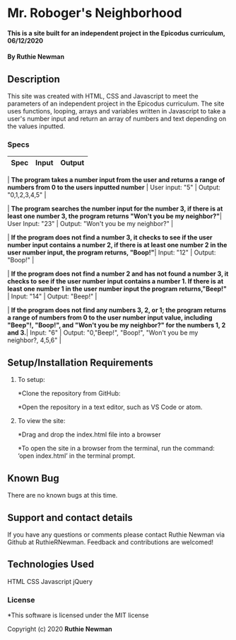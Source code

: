 # Mr. Roboger's Neighborhood

#### This is a site built for an independent project in the Epicodus curriculum, 06/12/2020

#### By **Ruthie Newman**

## Description

This site was created with HTML, CSS and Javascript to meet the parameters of an independent project in the Epicodus curriculum. 
The site uses functions, looping, arrays and variables written in Javascript to take a user's number input and return an array of numbers and text depending on the values inputted.

### Specs
| Spec | Input | Output |
| :-------------     | :------------- | :------------- |

| **The program takes a number input from the user and returns a range of numbers from 0 to the users inputted number** | User input: "5" | Output: "0,1,2,3,4,5" |

| **The program searches the number input for the number 3, if there is at least one number 3, the program returns "Won't you be my neighbor?"**| User Input: "23" | Output: "Won't you be my neighbor?" |

| **If the program does not find a number 3, it checks to see if the user number input contains a number 2, if there is at least one number 2 in the user number input, the program returns, "Boop!"**| Input: "12" | Output: "Boop!" |

| **If the program does not find a number 2 and has not found a number 3, it checks to see if the user number input contains a number 1. If there is at least one number 1 in the user number input the program returns,"Beep!"** | Input: "14" | Output: "Beep!" |

| **If the program does not find any numbers 3, 2, or 1; the program returns a range of numbers from 0 to the user number input value, including "Beep"!, "Boop!", and "Won't you be my neighbor?" for the numbers 1, 2 and 3.**| Input: "6" | Output: "0,"Beep!", "Boop!", "Won't you be my neighbor?, 4,5,6" |


## Setup/Installation Requirements

1. To setup:

    *Clone the repository from GitHub: 

    *Open the repository in a text editor, such as VS Code or atom. 

2. To view the site:

    *Drag and drop the index.html file into a browser

    *To open the site in a browser from the terminal, run the command: ‘open index.html’ in the terminal prompt. 

## Known Bug

There are no known bugs at this time. 


## Support and contact details

If you have any questions or comments please contact Ruthie Newman via Github at RuthieRNewman. Feedback and contributions are welcomed!

## Technologies Used

HTML
CSS
Javascript
jQuery


### License

*This software is licensed under the MIT license

Copyright (c) 2020 **Ruthie Newman**